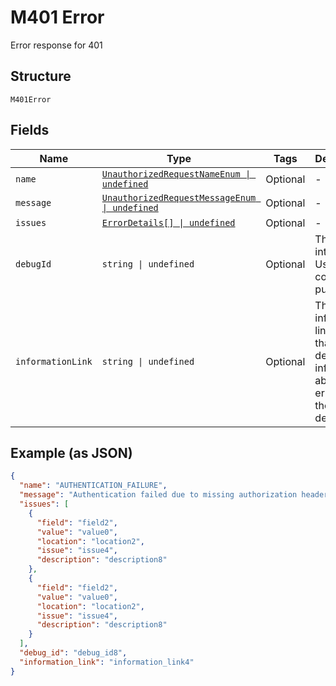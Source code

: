 
# M401 Error

Error response for 401

## Structure

`M401Error`

## Fields

| Name | Type | Tags | Description |
|  --- | --- | --- | --- |
| `name` | [`UnauthorizedRequestNameEnum \| undefined`](../../doc/models/unauthorized-request-name-enum.md) | Optional | - |
| `message` | [`UnauthorizedRequestMessageEnum \| undefined`](../../doc/models/unauthorized-request-message-enum.md) | Optional | - |
| `issues` | [`ErrorDetails[] \| undefined`](../../doc/models/error-details.md) | Optional | - |
| `debugId` | `string \| undefined` | Optional | The PayPal internal ID. Used for correlation purposes. |
| `informationLink` | `string \| undefined` | Optional | The information link, or URI, that shows detailed information about this error for the developer. |

## Example (as JSON)

```json
{
  "name": "AUTHENTICATION_FAILURE",
  "message": "Authentication failed due to missing authorization header, or invalid authentication credentials.",
  "issues": [
    {
      "field": "field2",
      "value": "value0",
      "location": "location2",
      "issue": "issue4",
      "description": "description8"
    },
    {
      "field": "field2",
      "value": "value0",
      "location": "location2",
      "issue": "issue4",
      "description": "description8"
    }
  ],
  "debug_id": "debug_id8",
  "information_link": "information_link4"
}
```

